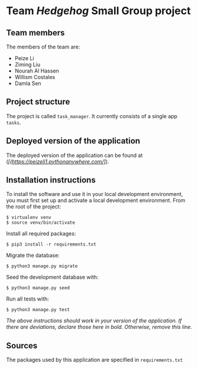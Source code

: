 # Team *Hedgehog* Small Group project

## Team members
The members of the team are:
- Peize Li 
- Ziming Liu
- Nourah Al Hassen
- Willism Costales
- Damla Sen

## Project structure
The project is called `task_manager`.  It currently consists of a single app `tasks`.

## Deployed version of the application
The deployed version of the application can be found at (*[(https://peizeli1.pythonanywhere.com/]*).

## Installation instructions
To install the software and use it in your local development environment, you must first set up and activate a local development environment.  From the root of the project:

```
$ virtualenv venv
$ source venv/bin/activate
```

Install all required packages:

```
$ pip3 install -r requirements.txt
```

Migrate the database:

```
$ python3 manage.py migrate
```

Seed the development database with:

```
$ python3 manage.py seed
```

Run all tests with:
```
$ python3 manage.py test
```

*The above instructions should work in your version of the application.  If there are deviations, declare those here in bold.  Otherwise, remove this line.*

## Sources
The packages used by this application are specified in `requirements.txt`

